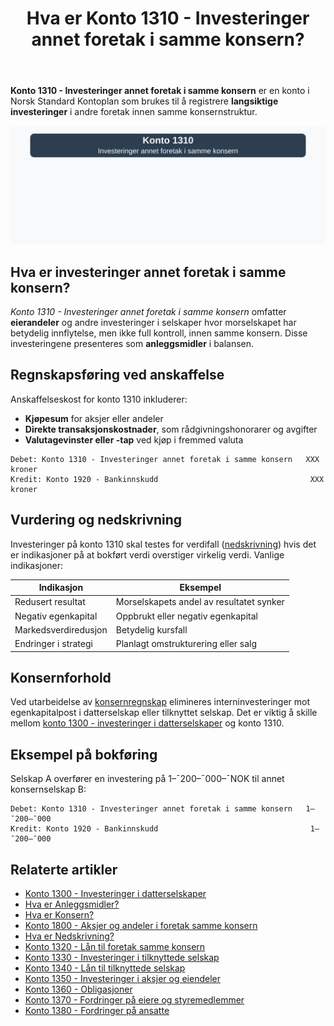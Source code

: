 ﻿---
title: "Hva er Konto 1310 - Investeringer annet foretak i samme konsern?"
seoTitle: "1310"
description: '**Konto 1310 - Investeringer annet foretak i samme konsern** er en konto i Norsk Standard Kontoplan som brukes til å registrere **langsiktige investeringer** i...'
---

**Konto 1310 - Investeringer annet foretak i samme konsern** er en konto i Norsk Standard Kontoplan som brukes til å registrere **langsiktige investeringer** i andre foretak innen samme konsernstruktur.

![Illustrasjon av konto 1310 investeringer annet foretak i samme konsern](1310-investeringer-annet-foretak-i-samme-konsern-image.svg)

## Hva er investeringer annet foretak i samme konsern?

*Konto 1310 - Investeringer annet foretak i samme konsern* omfatter **eierandeler** og andre investeringer i selskaper hvor morselskapet har betydelig innflytelse, men ikke full kontroll, innen samme konsern. Disse investeringene presenteres som **anleggsmidler** i balansen.

## Regnskapsføring ved anskaffelse

Anskaffelseskost for konto 1310 inkluderer:

* **Kjøpesum** for aksjer eller andeler
* **Direkte transaksjonskostnader**, som rådgivningshonorarer og avgifter
* **Valutagevinster eller -tap** ved kjøp i fremmed valuta

```plaintext
Debet: Konto 1310 - Investeringer annet foretak i samme konsern   XXX kroner
Kredit: Konto 1920 - Bankinnskudd                                  XXX kroner
```

## Vurdering og nedskrivning

Investeringer på konto 1310 skal testes for verdifall ([nedskrivning](/blogs/regnskap/hva-er-nedskrivning "Hva er Nedskrivning?")) hvis det er indikasjoner på at bokført verdi overstiger virkelig verdi. Vanlige indikasjoner:

| Indikasjon            | Eksempel                                |
|-----------------------|-----------------------------------------|
| Redusert resultat     | Morselskapets andel av resultatet synker |
| Negativ egenkapital   | Oppbrukt eller negativ egenkapital      |
| Markedsverdiredusjon  | Betydelig kursfall                      |
| Endringer i strategi  | Planlagt omstrukturering eller salg     |

## Konsernforhold

Ved utarbeidelse av [konsernregnskap](/blogs/regnskap/hva-er-konsern "Hva er Konsern?") elimineres interninvesteringer mot egenkapitalpost i datterselskap eller tilknyttet selskap. Det er viktig å skille mellom [konto 1300 - investeringer i datterselskaper](/blogs/kontoplan/1300-investeringer-i-datterselskaper "Konto 1300 - Investeringer i datterselskaper") og konto 1310.

## Eksempel på bokføring

Selskap A overfører en investering på 1–¯200–¯000–¯NOK til annet konsernselskap B:

```plaintext
Debet: Konto 1310 - Investeringer annet foretak i samme konsern   1–¯200–¯000
Kredit: Konto 1920 - Bankinnskudd                                  1–¯200–¯000
```

## Relaterte artikler

* [Konto 1300 - Investeringer i datterselskaper](/blogs/kontoplan/1300-investeringer-i-datterselskaper "Konto 1300 - Investeringer i datterselskaper")
* [Hva er Anleggsmidler?](/blogs/regnskap/hva-er-anleggsmidler "Hva er Anleggsmidler?")
* [Hva er Konsern?](/blogs/regnskap/hva-er-konsern "Hva er Konsern?")
* [Konto 1800 - Aksjer og andeler i foretak samme konsern](/blogs/kontoplan/1800-aksjer-og-andeler-i-foretak-samme-konsern "Konto 1800 - Aksjer og andeler i foretak samme konsern")
* [Hva er Nedskrivning?](/blogs/regnskap/hva-er-nedskrivning "Hva er Nedskrivning?")
* [Konto 1320 - Lån til foretak samme konsern](/blogs/kontoplan/1320-lan-til-foretak-samme-konsern "Konto 1320 - Lån til foretak samme konsern")
* [Konto 1330 - Investeringer i tilknyttede selskap](/blogs/kontoplan/1330-investeringer-i-tilknyttede-selskap "Konto 1330 - Investeringer i tilknyttede selskap")
* [Konto 1340 - Lån til tilknyttede selskap](/blogs/kontoplan/1340-lan-til-tilknyttede-selskap "Konto 1340 - Lån til tilknyttede selskap")
* [Konto 1350 - Investeringer i aksjer og eiendeler](/blogs/kontoplan/1350-investeringer-i-aksjer-og-eiendeler "Konto 1350 - Investeringer i aksjer og eiendeler")
* [Konto 1360 - Obligasjoner](/blogs/kontoplan/1360-obligasjoner "Konto 1360 - Obligasjoner")
* [Konto 1370 - Fordringer på eiere og styremedlemmer](/blogs/kontoplan/1370-fordringer-pa-eiere-og-styremedlemmer "Konto 1370 - Fordringer på eiere og styremedlemmer")
* [Konto 1380 - Fordringer på ansatte](/blogs/kontoplan/1380-fordringer-pa-ansatte "Konto 1380 - Fordringer på ansatte")






